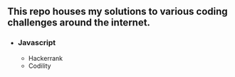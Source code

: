 ## This repo houses my solutions to various coding challenges around the internet.
* ### Javascript
  - Hackerrank
  - Codility
